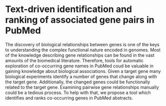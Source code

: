 # Text-driven identification and ranking of associated gene pairs in PubMed

The discovery of biological relationships between genes is one of the keys to understanding the complex functional nature encoded in genomes. Most of the knowledge describing gene relationships can be found in the vast amounts of the biomedical literature. Therefore, tools for automatic exploration of co-occurring gene names in PubMed coud be valuable in gaining knowledge about biological associations. Given a target gene many biological experiments identify a number of genes that change along with the target gene. Additionally, the changed genes could be functionally related to the target gene. Examining pairwise gene relationships manually could be a tedious process. To help with that, we propose a tool which identifies and ranks co-occurring genes in PubMed abstracts. 

